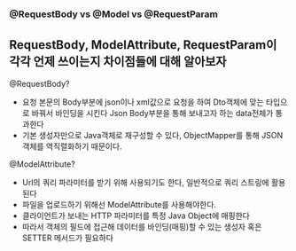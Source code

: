 ### @RequestBody vs @Model vs @RequestParam


RequestBody, ModelAttribute, RequestParam이 각각 언제 쓰이는지 차이점들에 대해 알아보자
------------------
 @RequestBody?
 - 요청 본문의 Body부분에 json이나 xml값으로 요청을 하여 Dto객체에 맞는 타입으로 바꿔서 바인딩을 시킨다
  Json Body부분을 통해 보내고자 하는 data전체가 통과한다 
 - 기본 생성자만으로 Java객체로 재구성할 수 있다, ObjectMapper를 통해 JSON객체를 역직렬화하기 때문이다.
  
 @ModelAttribute?
 - Url의 쿼리 파라미터를 받기 위해 사용되기도 한다, 일반적으로 쿼리 스트링에 활용된다
 - 파일을 업로드하기 위해선 ModelAttribute를 사용해야한다.
 - 클라이언트가 보내는 HTTP 파라미터를 특정 Java Object에 매핑한다
 - 따라서 객체의 필드에 접근해 데이터를 바인딩(매핑)할 수 있는 생성자 혹은 SETTER 메서드가 필요하다
